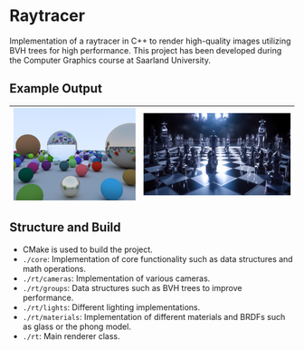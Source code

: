 # Raytracer

Implementation of a raytracer in C++ to render high-quality images utilizing BVH trees for high performance. This project has been developed during the Computer Graphics course at Saarland University.

## Example Output
| ![example1](./imgs/img1.png) | ![example2](./imgs/img2.jpg) |
|---------------------------------------------------------------------------------------|:-------------------------------------------------------------------------------------:|



## Structure and Build

- CMake is used to build the project.
- `./core`: Implementation of core functionality such as data structures and math operations.
- `./rt/cameras`: Implementation of various cameras.
- `./rt/groups`: Data structures such as BVH trees to improve performance.
- `./rt/lights`: Different lighting implementations.
- `./rt/materials`: Implementation of different materials and BRDFs such as glass or the phong model.
- `./rt`: Main renderer class.